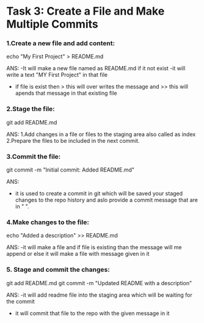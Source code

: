 # Task 3: Create a File and Make Multiple Commits

### 1.Create a new file and add content:
echo "My First Project" > README.md

ANS:
-It will make a new file named as README.md if it not exist 
-it will write a text "MY First Project" in that file
- if file is exist then > this will over writes the message and >> this will apends that message in that existing file




### 2.Stage the file:
git add README.md

ANS:
1.Add changes in a file or files to the staging area also called as index
2.Prepare the files to be included in the next commit.

### 3.Commit the file:
git commit -m "Initial commit: Added README.md"

ANS:
- it is used to create a commit in git which will be saved your staged changes to the repo history
and aslo provide a commit message that are in "  ".

### 4.Make changes to the file:
echo "Added a description" >> README.md

ANS:
-it will make a file and if file is existing than the message will me append or else it will make a file
with message given in it

### 5. Stage and commit the changes:
git add README.md
git commit -m "Updated README with a description"

ANS:
-it will add readme file into the staging area which will be waiting for the commit
- it will commit that file to the repo with the given message in it